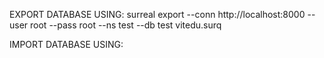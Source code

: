 EXPORT DATABASE USING: surreal export --conn http://localhost:8000 --user root --pass root --ns test --db test vitedu.surq


IMPORT DATABASE USING:
